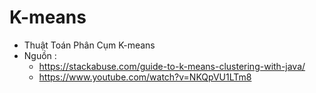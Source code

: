 # K-means
- Thuật Toán Phân Cụm K-means
- Nguồn :
  - https://stackabuse.com/guide-to-k-means-clustering-with-java/
  - https://www.youtube.com/watch?v=NKQpVU1LTm8

